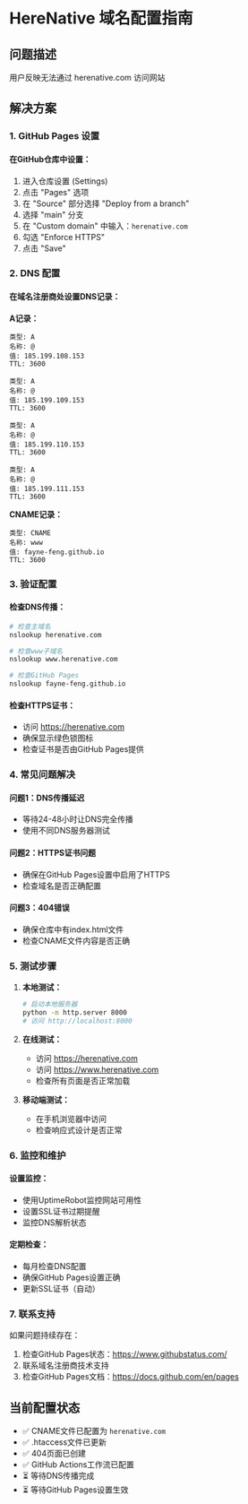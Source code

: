 # HereNative 域名配置指南

## 问题描述
用户反映无法通过 herenative.com 访问网站

## 解决方案

### 1. GitHub Pages 设置

#### 在GitHub仓库中设置：
1. 进入仓库设置 (Settings)
2. 点击 "Pages" 选项
3. 在 "Source" 部分选择 "Deploy from a branch"
4. 选择 "main" 分支
5. 在 "Custom domain" 中输入：`herenative.com`
6. 勾选 "Enforce HTTPS"
7. 点击 "Save"

### 2. DNS 配置

#### 在域名注册商处设置DNS记录：

**A记录：**
```
类型: A
名称: @
值: 185.199.108.153
TTL: 3600

类型: A
名称: @
值: 185.199.109.153
TTL: 3600

类型: A
名称: @
值: 185.199.110.153
TTL: 3600

类型: A
名称: @
值: 185.199.111.153
TTL: 3600
```

**CNAME记录：**
```
类型: CNAME
名称: www
值: fayne-feng.github.io
TTL: 3600
```

### 3. 验证配置

#### 检查DNS传播：
```bash
# 检查主域名
nslookup herenative.com

# 检查www子域名
nslookup www.herenative.com

# 检查GitHub Pages
nslookup fayne-feng.github.io
```

#### 检查HTTPS证书：
- 访问 https://herenative.com
- 确保显示绿色锁图标
- 检查证书是否由GitHub Pages提供

### 4. 常见问题解决

#### 问题1：DNS传播延迟
- 等待24-48小时让DNS完全传播
- 使用不同DNS服务器测试

#### 问题2：HTTPS证书问题
- 确保在GitHub Pages设置中启用了HTTPS
- 检查域名是否正确配置

#### 问题3：404错误
- 确保仓库中有index.html文件
- 检查CNAME文件内容是否正确

### 5. 测试步骤

1. **本地测试：**
   ```bash
   # 启动本地服务器
   python -m http.server 8000
   # 访问 http://localhost:8000
   ```

2. **在线测试：**
   - 访问 https://herenative.com
   - 访问 https://www.herenative.com
   - 检查所有页面是否正常加载

3. **移动端测试：**
   - 在手机浏览器中访问
   - 检查响应式设计是否正常

### 6. 监控和维护

#### 设置监控：
- 使用UptimeRobot监控网站可用性
- 设置SSL证书过期提醒
- 监控DNS解析状态

#### 定期检查：
- 每月检查DNS配置
- 确保GitHub Pages设置正确
- 更新SSL证书（自动）

### 7. 联系支持

如果问题持续存在：
1. 检查GitHub Pages状态：https://www.githubstatus.com/
2. 联系域名注册商技术支持
3. 检查GitHub Pages文档：https://docs.github.com/en/pages

## 当前配置状态

- ✅ CNAME文件已配置为 `herenative.com`
- ✅ .htaccess文件已更新
- ✅ 404页面已创建
- ✅ GitHub Actions工作流已配置
- ⏳ 等待DNS传播完成
- ⏳ 等待GitHub Pages设置生效 